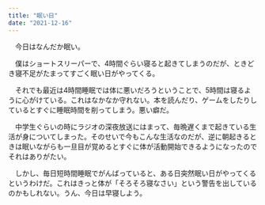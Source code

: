 ```yaml
---
title: "眠い日"
date: "2021-12-16"
---
```


　今日はなんだか眠い。

　僕はショートスリーパーで、4時間ぐらい寝ると起きてしまうのだが、ときどき寝不足がたまってすごく眠い日がやってくる。

　それでも最近は4時間睡眠では体に悪いだろうということで、5時間は寝るように心がけている。これはなかなか守れない。本を読んだり、ゲームをしたりしているとすぐに睡眠時間を削ってしまう。悪い癖だ。

　中学生ぐらいの時にラジオの深夜放送にはまって、毎晩遅くまで起きている生活が身についてしまった。そのせいで今もこんな生活なのだが、逆に朝起きるときは眠いながらも一旦目が覚めるとすぐに体が活動開始できるようになったのでそれはありがたい。

　しかし、毎日短時間睡眠でがんばっていると、ある日突然眠い日がやってくるというわけだ。これはきっと体が「そろそろ寝なさい」という警告を出しているのかもしれない。うん、今日は早寝しよう。
